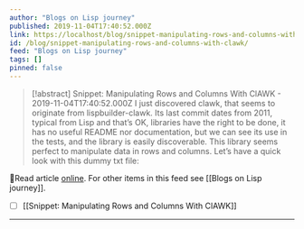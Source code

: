 ```yaml
---
author: "Blogs on Lisp journey"
published: 2019-11-04T17:40:52.000Z
link: https://localhost/blog/snippet-manipulating-rows-and-columns-with-clawk/
id: /blog/snippet-manipulating-rows-and-columns-with-clawk/
feed: "Blogs on Lisp journey"
tags: []
pinned: false
---
```

> [!abstract] Snippet: Manipulating Rows and Columns With ClAWK - 2019-11-04T17:40:52.000Z
> I just discovered clawk, that seems to originate from lispbuilder-clawk. Its last commit dates from 2011, typical from Lisp and that’s OK, libraries have the right to be done, it has no useful README nor documentation, but we can see its use in the tests, and the library is easily discoverable. This library seems perfect to manipulate data in rows and columns. Let’s have a quick look with this dummy txt file:

🔗Read article [online](https://localhost/blog/snippet-manipulating-rows-and-columns-with-clawk/). For other items in this feed see [[Blogs on Lisp journey]].

- [ ] [[Snippet꞉ Manipulating Rows and Columns With ClAWK]]
- - -

